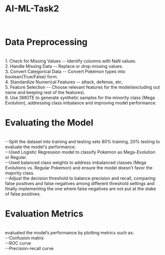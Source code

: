 # AI-ML-Task2
<br>
<h1>Data Preprocessing</h1>
<br>
1. Check for Missing Values -- Identify columns with NaN values.<br>
2. Handle Missing Data -- Replace or drop missing values.<br>
3. Convert Categorical Data -- Convert Pokémon types into boolean(True/False) form.<br>
4. Standardize Numerical Features -- attack, defense, etc.<br>
5. Feature Selection -- Choose relevant features for the model(excluding out name and keeping rest of the features).<br>
6. Use SMOTE to generate synthetic samples for the minority class (Mega Evolution), addressing class imbalance and improving model performance.
<h1>Evaluating the Model</h1>
<br>
--Split the dataset into training and testing sets  80% training, 20% testing to evaluate the model's performance.<br>
--Used Logistic Regression model to classify Pokemon as Mega-Evolution or Regular.<br>
--Used balanced class weights to address imbalanced classes (Mega Evolutions vs. Regular Pokemon) and ensure the model doesn't favor the majority class.<br>
--Adjust the decision threshold to balance precision and recall, comparing false positives and false negatives among different threshold settings and finally implementing the one where false negatives are not put at the stake of false positives. <br>
<h1>Evaluation Metrics</h1>
<br>
evaluated the model’s performance by plotting metrics such as: <br>
--Confusion matrix <br>
--ROC curve <br>
--Precision-recall curve<br>

